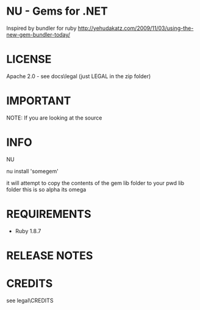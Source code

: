 NU - Gems for .NET
=======
Inspired by bundler for ruby
http://yehudakatz.com/2009/11/03/using-the-new-gem-bundler-today/

# LICENSE
Apache 2.0 - see docs\legal (just LEGAL in the zip folder)

# IMPORTANT
NOTE: If you are looking at the source 


# INFO
NU

nu install 'somegem'

it will attempt to copy the contents of the gem lib folder to your pwd lib folder
this is so alpha its omega

# REQUIREMENTS
* Ruby 1.8.7

# RELEASE NOTES

# CREDITS
see legal\CREDITS